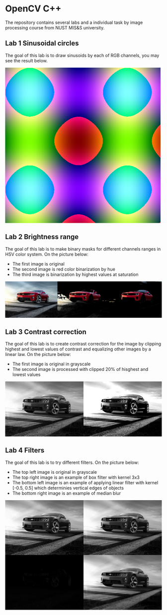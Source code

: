 # OpenCV C++
The repository contains several labs and a individual task by image processing course from NUST MIS&S university.

## Lab 1 Sinusoidal circles
The goal of this lab is to draw sinusoids by each of RGB channels, you may see the result below.

![lab1](pictures/lab1.png)

## Lab 2 Brightness range
The goal of this lab is to make binary masks for different channels ranges in HSV color system. On the picture below:
- The first image is original
- The second image is red color binarization by hue
- The third image is binarization by highest values at saturation

![lab2](pictures/lab2.png)

## Lab 3 Contrast correction
The goal of this lab is to create contrast correction for the image by clipping highest and lowest values of contrast and equalizing other images by a linear law. On the picture below:
- The first image is original in grayscale
- The second image is processed with clipped 20% of hisghest and lowest values

![lab3](pictures/lab3.png)

## Lab 4 Filters
The goal of this lab is to try different filters. On the picture below:
- The top left image is original in grayscale
- The top right image is an example of box filter with kernel 3x3
- The bottom left image is an example of applying linear filter with kernel [-0.5, 0.5] which determinies vertical edges of objects
- The bottom right image is an example of median blur

![lab4](pictures/lab4.png)
